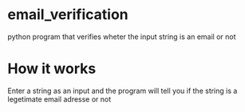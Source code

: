 # email_verification
 python program that verifies wheter the input string is an email or not
 # How it works

 Enter a string as an input and the program will tell you if the string is a legetimate email adresse or not
